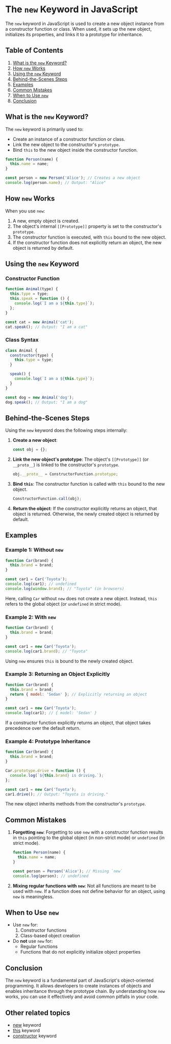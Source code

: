 # **The `new` Keyword in JavaScript**

The `new` keyword in JavaScript is used to create a new object instance from a constructor function or class. When used, it sets up the new object, initializes its properties, and links it to a prototype for inheritance.


## **Table of Contents**

1. [What is the `new` Keyword?](#what-is-the-new-keyword)
2. [How `new` Works](#how-new-works)
3. [Using the `new` Keyword](#using-the-new-keyword)
4. [Behind-the-Scenes Steps](#behind-the-scenes-steps)
5. [Examples](#examples)
6. [Common Mistakes](#common-mistakes)
7. [When to Use `new`](#when-to-use-new)
8. [Conclusion](#conclusion)


## **What is the `new` Keyword?**

The `new` keyword is primarily used to:
- Create an instance of a constructor function or class.
- Link the new object to the constructor's `prototype`.
- Bind `this` to the new object inside the constructor function.

```javascript
function Person(name) {
  this.name = name;
}

const person = new Person('Alice'); // Creates a new object
console.log(person.name); // Output: "Alice"
```


## **How `new` Works**

When you use `new`:
1. A new, empty object is created.
2. The object's internal `[[Prototype]]` property is set to the constructor's `prototype`.
3. The constructor function is executed, with `this` bound to the new object.
4. If the constructor function does not explicitly return an object, the new object is returned by default.



## **Using the `new` Keyword**

### **Constructor Function**

```javascript
function Animal(type) {
  this.type = type;
  this.speak = function () {
    console.log(`I am a ${this.type}`);
  };
}

const cat = new Animal('cat');
cat.speak(); // Output: "I am a cat"
```

### **Class Syntax**

```javascript
class Animal {
  constructor(type) {
    this.type = type;
  }

  speak() {
    console.log(`I am a ${this.type}`);
  }
}

const dog = new Animal('dog');
dog.speak(); // Output: "I am a dog"
```

## **Behind-the-Scenes Steps**

Using the `new` keyword does the following steps internally:

1. **Create a new object**:
   ```javascript
   const obj = {};
   ```

2. **Link the new object's prototype**:
   The object's `[[Prototype]]` (or `__proto__`) is linked to the constructor's `prototype`.
   ```javascript
   obj.__proto__ = ConstructorFunction.prototype;
   ```

3. **Bind `this`**:
   The constructor function is called with `this` bound to the new object.
   ```javascript
   ConstructorFunction.call(obj);
   ```

4. **Return the object**:
   If the constructor explicitly returns an object, that object is returned. Otherwise, the newly created object is returned by default.


## **Examples**

### Example 1: Without `new`

```javascript
function Car(brand) {
  this.brand = brand;
}

const car1 = Car('Toyota');
console.log(car1); // undefined
console.log(window.brand); // "Toyota" (in browsers)
```

Here, calling `Car` without `new` does not create a new object. Instead, `this` refers to the global object (or `undefined` in strict mode).


### Example 2: With `new`

```javascript
function Car(brand) {
  this.brand = brand;
}

const car1 = new Car('Toyota');
console.log(car1.brand); // "Toyota"
```

Using `new` ensures `this` is bound to the newly created object.



### Example 3: Returning an Object Explicitly

```javascript
function Car(brand) {
  this.brand = brand;
  return { model: 'Sedan' }; // Explicitly returning an object
}

const car1 = new Car('Toyota');
console.log(car1); // { model: 'Sedan' }
```

If a constructor function explicitly returns an object, that object takes precedence over the default return.



### Example 4: Prototype Inheritance

```javascript
function Car(brand) {
  this.brand = brand;
}

Car.prototype.drive = function () {
  console.log(`${this.brand} is driving.`);
};

const car1 = new Car('Toyota');
car1.drive(); // Output: "Toyota is driving."
```

The new object inherits methods from the constructor's `prototype`.



## **Common Mistakes**

1. **Forgetting `new`**:
   Forgetting to use `new` with a constructor function results in `this` pointing to the global object (in non-strict mode) or `undefined` (in strict mode).

   ```javascript
   function Person(name) {
     this.name = name;
   }

   const person = Person('Alice'); // Missing `new`
   console.log(person); // undefined
   ```

2. **Mixing regular functions with `new`**:
   Not all functions are meant to be used with `new`. If a function does not define behavior for an object, using `new` is meaningless.


## **When to Use `new`**

- Use `new` for:
  1. Constructor functions
  2. Class-based object creation
- Do **not** use `new` for:
  - Regular functions
  - Functions that do not explicitly initialize object properties


## **Conclusion**

The `new` keyword is a fundamental part of JavaScript's object-oriented programming. It allows developers to create instances of objects and enables inheritance through the prototype chain. By understanding how `new` works, you can use it effectively and avoid common pitfalls in your code.


## Other related topics
- [new](./new.md) keyword
- [this](./this.md) keyword
- [constructor](./constructor.md) keyword